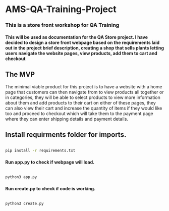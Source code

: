 # AMS-QA-Training-Project

### This is a store front workshop for QA Training

#### This will be used as documentation for the QA Store project. I have decided to design a store front webpage based on the requirements laid out in the project brief description, creating a shop that sells plants letting users navigate the website pages, view products, add them to cart and checkout

## The MVP

The minimal viable product for this project is to have a website with a home page that customers can then navigate from to view products all together or in categories, they will be able to select products to view more information about them and add products to their cart on either of these pages, they can also view their cart and increase the quantity of items if they would like too and proceed to checkout which will take them to the payment page where they can enter shipping details and payment details.

## Install requirments folder for imports.
```bash

pip install -r requirements.txt

```

#### Run app.py to check if webpage will load.

```bash

python3 app.py

```

#### Run create.py to check if code is working.

```bash

python3 create.py

```
